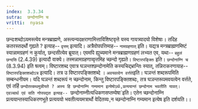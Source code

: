```yaml
---
index:  3.3.34
sutra:  छन्दोनाम्नि च
vritti:  nyasa
---
```


छन्दःशब्दोऽयमस्त्येव मन्त्रब्राह्मणे, अस्त्यन्यदक्षराणामित्ताविशिष्टवृत्ते यस्य गायत्र्यादयो विशेषाः। तदिह कतरस्तदर्थो गृह्यते ? इत्याह-- `वृत्तम्` इत्यादि। अत्रैवोपपत्तिमाह-- `नामग्रहणात्` इति। यद्यत्र मन्त्रब्राह्मणमिष्टं स्यान्नामग्रहणं न कुर्यात्, छन्दसीत्येव ब्रूयात्। एवमपि ह्युच्यमाने मन्त्रब्राह्मणग्रहणं लभ्यत एव, यथा-- `बहुलं छन्दसि` (2.4.39) इत्यादौ वाक्ये। तस्मन्नामग्रहणाव्वृत्तमिह च्छन्दो गृह्यते। `विष्टारपङ्क्तिः` इति। `छन्दोनाम्नि च` (8.3.94) इति षत्वम्। विष्टारशब्द एवात्र घञन्तश्छन्दोनामेति कस्यचिद्भ्रान्तिः स्यात्, तन्निराकरणायाह-- `विष्टारपङ्क्तिशब्दोऽत्र` इत्यादि। तत्र उ विष्टारपङ्क्तिशब्दे । `अवयवत्वेन वर्त्तते`इति। घञन्तं शब्दरूपमिति सम्बन्धनीयम। यदि घञन्तं शब्दरूपं न च्छन्दोनाम, किन्तु विष्टारपङ्क्तिशब्दः, तत्र घञन्तरूपमवयत्वेन वर्त्तते, एवं तर्हि `छन्दोतत्कथमुन्नीयते ? अस्य हि छन्दोनाम्नि गम्यमान इत्येषोऽर्थः,प्रत्ययान्तं छन्दोनाम भवतीति यावत्। एवञ्चार्थ एवं सति नोपपद्यत इत्याह-- `छन्दोनाम्नीत्यधिकणसप्तम्येषा`इति। एतेन च्छन्दोनाम्नि प्रत्ययान्तस्याधिकरणभूते प्रत्यययो भवतीत्ययमत्रार्थो वेदितव्यः,न च्छन्दोनाम्नि गम्यमान इत्येष इति दर्शयति।।

